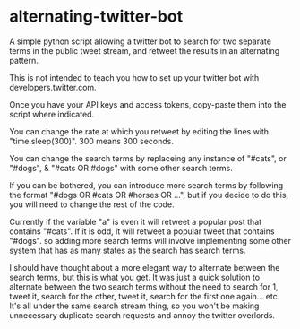 # alternating-twitter-bot
A simple python script allowing a twitter bot to search for two separate terms in the public tweet stream, and retweet the results in an alternating pattern.

This is not intended to teach you how to set up your twitter bot with developers.twitter.com. 

Once you have your API keys and access tokens, copy-paste them into the script where indicated.

You can change the rate at which you retweet by editing the lines with "time.sleep(300)". 300 means 300 seconds.

You can change the search terms by replaceing any instance of "#cats", or "#dogs", & "#cats OR #dogs" with some other search terms.

If you can be bothered, you can introduce more search terms by following the format "#dogs OR #cats OR #horses OR ...", but if you decide to do this, you will need to change the rest of the code. 

Currently if the variable "a" is even it will retweet a popular post that contains "#cats". If it is odd, it will retweet a popular tweet that contains "#dogs". so adding more search terms will involve implementing some other system that has as many states as the search has search terms.

I should have thought about a more elegant way to alternate between the search terms, but this is what you get. It was just a quick solution to alternate between the two search terms without the need to search for 1, tweet it, search for the other, tweet it, search for the first one again... etc. It's all under the same search stream thing, so you won't be making unnecessary duplicate search requests and annoy the twitter overlords.

